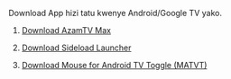 Download App hizi tatu kwenye Android/Google TV yako.

1. <a href="AzamTV Max_85_4.3.apk" download>Download AzamTV Max</a>

1. <a href="Sideload Launcher_105_1.05.apk" download>Download Sideload Launcher</a>

1. <a href="matvt-app-release-1.0.7-pre2.apk" download>Download Mouse for Android TV Toggle (MATVT)</a>
